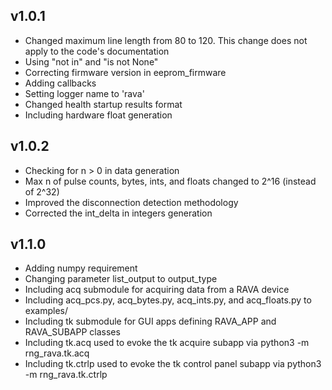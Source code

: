 ## v1.0.1
* Changed maximum line length from 80 to 120. This change does not apply to the code's documentation
* Using "not in" and "is not None"
* Correcting firmware version in eeprom_firmware
* Adding callbacks
* Setting logger name to 'rava'
* Changed health startup results format
* Including hardware float generation

## v1.0.2
* Checking for n > 0 in data generation
* Max n of pulse counts, bytes, ints, and floats changed to 2^16 (instead of 2^32)
* Improved the disconnection detection methodology
* Corrected the int_delta in integers generation

## v1.1.0
* Adding numpy requirement
* Changing parameter list_output to output_type
* Including acq submodule for acquiring data from a RAVA device
* Including acq_pcs.py, acq_bytes.py, acq_ints.py, and acq_floats.py to examples/
* Including tk submodule for GUI apps defining RAVA_APP and RAVA_SUBAPP classes
* Including tk.acq used to evoke the tk acquire subapp via python3 -m rng_rava.tk.acq
* Including tk.ctrlp used to evoke the tk control panel subapp via python3 -m rng_rava.tk.ctrlp